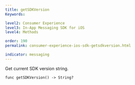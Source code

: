 ```yaml
---
title: getSDKVersion
Keywords:

level2: Consumer Experience
level3: In-App Messaging SDK for iOS
level4: Methods

order: 190
permalink: consumer-experience-ios-sdk-getsdkversion.html

indicator: messaging
---
```


Get current SDK version string.

`func getSDKVersion() -> String?`
